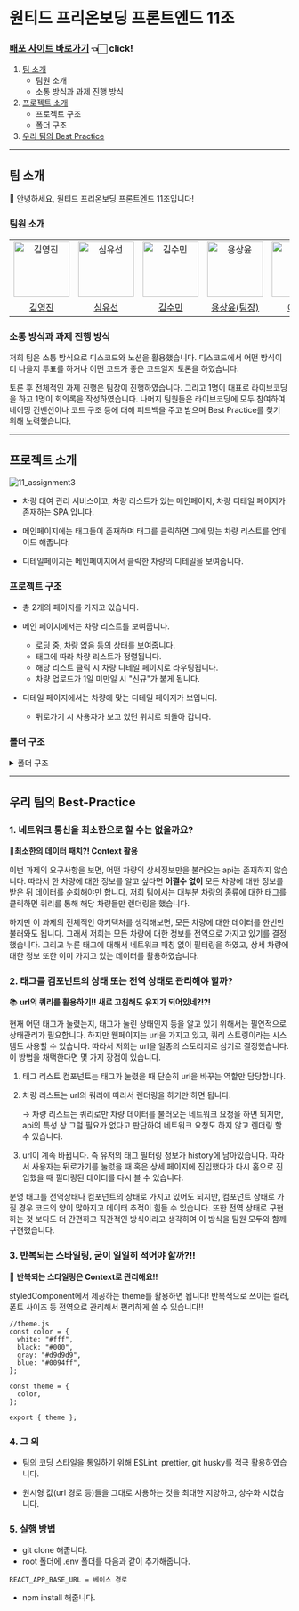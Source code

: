# 원티드 프리온보딩 프론트엔드 11조

### [배포 사이트 바로가기](https://funny-entremet-14723c.netlify.app/) 👈🏻 click!

1. [팀 소개](#팀-소개)
   - 팀원 소개
   - 소통 방식과 과제 진행 방식
2. [프로젝트 소개](#프로젝트-소개)
   - 프로젝트 구조
   - 폴더 구조
3. [우리 팀의 Best Practice](#우리-팀의-best-practice)

---

## 팀 소개

👋 안녕하세요, 원티드 프리온보딩 프론트엔드 11조입니다!

### 팀원 소개

<table>
  <tr>
    <td align="center">
      <img src="https://avatars.githubusercontent.com/u/97172050?v=4" width="100px;" alt="김영진"/>
    </td>
    <td align="center">
      <img src="https://avatars.githubusercontent.com/u/111304551?v=4" width="100px;" alt="심유선"/>
    </td>
    <td align="center">
      <img src="https://avatars.githubusercontent.com/u/34249911?v=4" width="100px;" alt="김수민"/>
    </td>
    <td align="center">
      <img src="https://avatars.githubusercontent.com/u/64957267?v=4" width="100px;" alt="용상윤"/>
    </td>
    <td align="center">
      <img src="https://avatars.githubusercontent.com/u/93130161?v=4" width="100px;" alt="이현지"/>
    </td>
    <td align="center">
      <img src="https://avatars.githubusercontent.com/u/80934175?v=4" width="100px;" alt="박채연"/>
    </td>
    <td align="center">
      <img src="https://avatars.githubusercontent.com/u/61973070?v=4" width="100px;" alt="박민주"/>
    </td>
    <td align="center">
      <img src="https://avatars.githubusercontent.com/u/104333720?v=4" width="100px;" alt="정연우"/>
    </td>
  </tr>
  <tr>    
    <td align="center">
      <a href="https://github.com/devyouth94">
        <div>김영진</div>
      </a>
    </td>
    <td align="center">
      <a href="https://github.com/SimYuseon">
        <div>심유선</div>
      </a>
    </td>
    <td align="center">
      <a href="https://github.com/hemudi">
        <div>김수민</div>
      </a>
    </td>
    <td align="center">
      <a href="https://github.com/ryong9rrr">
        <div>용상윤(팀장)</div>
      </a>
    </td>
    <td align="center">
      <a href="https://github.com/HyunziLee">
        <div>이현지</div>
      </a>
    </td>
    <td align="center">
      <a href="https://github.com/chaechae66">
        <div>박채연</div>
      </a>
    </td>
    <td align="center">
      <a href="https://github.com/6mn12j">
        <div>박민주</div>
      </a>
    </td>
    <td align="center">
      <a href="https://github.com/0SCAR0421">
        <div>정연우</div>
      </a>
    </td>
  </tr>
</table>

### 소통 방식과 과제 진행 방식

저희 팀은 소통 방식으로 디스코드와 노션을 활용했습니다. 디스코드에서 어떤 방식이 더 나을지 투표를 하거나 어떤 코드가 좋은 코드일지 토론을 하였습니다.

토론 후 전체적인 과제 진행은 팀장이 진행하였습니다. 그리고 1명이 대표로 라이브코딩을 하고 1명이 회의록을 작성하였습니다. 나머지 팀원들은 라이브코딩에 모두 참여하여 네이밍 컨벤션이나 코드 구조 등에 대해 피드백을 주고 받으며 Best Practice를 찾기 위해 노력했습니다.

---

## 프로젝트 소개

![11_assignment3](https://user-images.githubusercontent.com/80934175/199720604-8971c24f-21b9-45f7-bbf5-a90d5b9f0e97.gif)

- 차량 대여 관리 서비스이고, 차량 리스트가 있는 메인페이지, 차량 디테일 페이지가 존재하는 SPA 입니다.

- 메인페이지에는 태그들이 존재하며 태그를 클릭하면 그에 맞는 차량 리스트를 업데이트 해줍니다.

- 디테일페이지는 메인페이지에서 클릭한 차량의 디테일을 보여줍니다.

### 프로젝트 구조

- 총 2개의 페이지를 가지고 있습니다.

- 메인 페이지에서는 차량 리스트를 보여줍니다.

  - 로딩 중, 차량 없음 등의 상태를 보여줍니다.
  - 태그에 따라 차량 리스트가 정렬됩니다.
  - 해당 리스트 클릭 시 차량 디테일 페이지로 라우팅됩니다.
  - 차량 업로드가 1일 미만일 시 "신규"가 붙게 됩니다.

- 디테일 페이지에서는 차량에 맞는 디테일 페이지가 보입니다.
  - 뒤로가기 시 사용자가 보고 있던 위치로 되돌아 갑니다.

### 폴더 구조

<details>
<summary>폴더 구조</summary>
<div markdown="1">

```
src
├─api
├─components
│  ├─CarItem
│  ├─DetailDes
│  ├─DetailTitle
│  ├─Header
│  ├─Layout
│  ├─TagItem
│  └─TagList
├─context
├─pages
│  ├─Detail
│  └─Home
├─routers
├─styled
└─utils
```

</div>
</details>

---

## 우리 팀의 Best-Practice

### 1. 네트워크 통신을 최소한으로 할 수는 없을까요?

🧐**최소한의 데이터 패치?! Context 활용**

이번 과제의 요구사항을 보면, 어떤 차량의 상세정보만을 불러오는 api는 존재하지 않습니다. 따라서 한 차량에 대한 정보를 알고 싶다면 **어쩔수 없이** 모든 차량에 대한 정보를 받은 뒤 데이터를 순회해야만 합니다. 저희 팀에서는 대부분 차량의 종류에 대한 태그를 클릭하면 쿼리를 통해 해당 차량들만 렌더링을 했습니다.

하지만 이 과제의 전체적인 아키텍처를 생각해보면, 모든 차량에 대한 데이터를 한번만 불러와도 됩니다. 그래서 저희는 모든 차량에 대한 정보를 전역으로 가지고 있기를 결정했습니다. 그리고 누른 태그에 대해서 네트워크 패칭 없이 필터링을 하였고, 상세 차량에 대한 정보 또한 이미 가지고 있는 데이터를 활용하였습니다.

### 2. 태그를 컴포넌트의 상태 또는 전역 상태로 관리해야 할까?

📚 **url의 쿼리를 활용하기!! 새로 고침해도 유지가 되어있네?!?!**

현재 어떤 태그가 눌렸는지, 태그가 눌린 상태인지 등을 알고 있기 위해서는 필연적으로 상태관리가 필요합니다. 하지만 웹페이지는 url을 가지고 있고, 쿼리 스트링이라는 시스템도 사용할 수 있습니다. 따라서 저희는 url을 일종의 스토리지로 삼기로 결정했습니다. 이 방법을 채택한다면 몇 가지 장점이 있습니다.

1. 태그 리스트 컴포넌트는 태그가 눌렸을 때 단순히 url을 바꾸는 역할만 담당합니다.
2. 차량 리스트는 url의 쿼리에 따라서 렌더링을 하기만 하면 됩니다.

   → 차량 리스트는 쿼리로만 차량 데이터를 불러오는 네트워크 요청을 하면 되지만, api의 특성 상 그럴 필요가 없다고 판단하여 네트워크 요청도 하지 않고 렌더링 할 수 있습니다.

3. url이 계속 바뀝니다. 즉 유저의 태그 필터링 정보가 history에 남아있습니다. 따라서 사용자는 뒤로가기를 눌렀을 때 혹은 상세 페이지에 진입했다가 다시 홈으로 진입했을 때 필터링된 데이터를 다시 볼 수 있습니다.

분명 태그를 전역상태나 컴포넌트의 상태로 가지고 있어도 되지만, 컴포넌트 상태로 가질 경우 코드의 양이 많아지고 데이터 추적이 힘들 수 있습니다. 또한 전역 상태로 구현하는 것 보다도 더 간편하고 직관적인 방식이라고 생각하여 이 방식을 팀원 모두와 함께 구현했습니다.

### 3. 반복되는 스타일링, 굳이 일일히 적어야 할까?!!

🧐 **반복되는 스타일링은 Context로 관리해요!!**

styledComponent에서 제공하는 theme를 활용하면 됩니다! 반복적으로 쓰이는 컬러, 폰트 사이즈 등 전역으로 관리해서 편리하게 쓸 수 있습니다!!

```
//theme.js
const color = {
  white: "#fff",
  black: "#000",
  gray: "#d9d9d9",
  blue: "#0094ff",
};

const theme = {
  color,
};

export { theme };
```

### 4. 그 외

- 팀의 코딩 스타일을 통일하기 위해 ESLint, prettier, git husky를 적극 활용하였습니다.

- 원시형 값(url 경로 등)들을 그대로 사용하는 것을 최대한 지양하고, 상수화 시켰습니다.

### 5. 실행 방법

- git clone 해줍니다.
- root 폴더에 .env 폴더를 다음과 같이 추가해줍니다.

```
REACT_APP_BASE_URL = 베이스 경로
```

- npm install 해줍니다.

